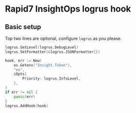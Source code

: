 # Rapid7 InsightOps logrus hook

## Basic setup

Top two lines are optional, configure `logrus` as you please.

```go
logrus.SetLevel(logrus.DebugLevel)
logrus.SetFormatter(&logrus.JSONFormatter{})

hook, err := New(
    os.Getenv("Insight.Token"),
    "eu",
    &Opts{
        Priority: logrus.InfoLevel,
    },
)
if err != nil {
    panic(err)
}
logrus.AddHook(hook)

```
